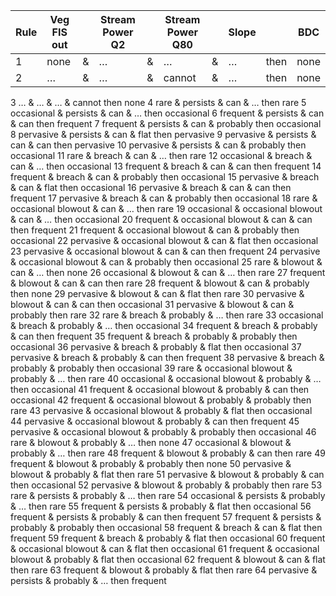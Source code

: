 | Rule |	Veg FIS out |     |	Stream Power Q2	|	    | Stream Power Q80 |     | Slope |     | BDC |
| ---- | ------------ | --- | --------------- | --- | ---------------- | --- | ----- | --- | --- |
| 1 |	none | & | …	| & |	…	| & |	…	| then | none |
| 2|	…|	&|	…|	&|	cannot|	&|	…|	then	|none|


3	…	&	…	&	…	&	cannot	then	none
4	rare	&	persists	&	can	&	…	then	rare
5	occasional	&	persists	&	can	&	…	then	occasional
6	frequent	&	persists	&	can	&	can	then	frequent
7	frequent	&	persists	&	can	&	probably	then	occasional
8	pervasive	&	persists	&	can	&	flat	then	pervasive
9	pervasive	&	persists	&	can	&	can	then	pervasive
10	pervasive	&	persists	&	can	&	probably	then	occasional
11	rare	&	breach	&	can	&	…	then	rare
12	occasional	&	breach	&	can	&	…	then	occasional
13	frequent	&	breach	&	can	&	can	then	frequent
14	frequent	&	breach	&	can	&	probably	then	occasional
15	pervasive	&	breach	&	can	&	flat	then	occasional
16	pervasive	&	breach	&	can	&	can	then	frequent
17	pervasive	&	breach	&	can	&	probably	then	occasional
18	rare	&	occasional blowout	&	can	&	…	then	rare
19	occasional	&	occasional blowout	&	can	&	…	then	occasional
20	frequent	&	occasional blowout	&	can	&	can	then	frequent
21	frequent	&	occasional blowout	&	can	&	probably	then	occasional
22	pervasive	&	occasional blowout	&	can	&	flat	then	occasional
23	pervasive	&	occasional blowout	&	can	&	can	then	frequent
24	pervasive	&	occasional blowout	&	can	&	probably	then	occasional
25	rare	&	blowout	&	can	&	…	then	none
26	occasional	&	blowout	&	can	&	…	then	rare
27	frequent	&	blowout	&	can	&	can	then	rare
28	frequent	&	blowout	&	can	&	probably	then	none
29	pervasive	&	blowout	&	can	&	flat	then	rare
30	pervasive	&	blowout	&	can	&	can	then	occasional
31	pervasive	&	blowout	&	can	&	probably	then	rare
32	rare	&	breach	&	probably	&	…	then	rare
33	occasional	&	breach	&	probably	&	…	then	occasional
34	frequent	&	breach	&	probably	&	can	then	frequent
35	frequent	&	breach	&	probably	&	probably	then	occasional
36	pervasive	&	breach	&	probably	&	flat	then	occasional
37	pervasive	&	breach	&	probably	&	can	then	frequent
38	pervasive	&	breach	&	probably	&	probably	then	occasional
39	rare	&	occasional blowout	&	probably	&	…	then	rare
40	occasional	&	occasional blowout	&	probably	&	…	then	occasional
41	frequent	&	occasional blowout	&	probably	&	can	then	occasional
42	frequent	&	occasional blowout	&	probably	&	probably	then	rare
43	pervasive	&	occasional blowout	&	probably	&	flat	then	occasional
44	pervasive	&	occasional blowout	&	probably	&	can	then	frequent
45	pervasive	&	occasional blowout	&	probably	&	probably	then	occasional
46	rare	&	blowout	&	probably	&	…	then	none
47	occasional	&	blowout	&	probably	&	…	then	rare
48	frequent	&	blowout	&	probably	&	can	then	rare
49	frequent	&	blowout	&	probably	&	probably	then	none
50	pervasive	&	blowout	&	probably	&	flat	then	rare
51	pervasive	&	blowout	&	probably	&	can	then	occasional
52	pervasive	&	blowout	&	probably	&	probably	then	rare
53	rare	&	persists	&	probably	&	…	then	rare
54	occasional	&	persists	&	probably	&	…	then	rare
55	frequent	&	persists	&	probably	&	flat	then	occasional
56	frequent	&	persists	&	probably	&	can	then	frequent
57	frequent	&	persists	&	probably	&	probably	then	occasional
58	frequent	&	breach	&	can	&	flat	then	frequent
59	frequent	&	breach	&	probably	&	flat	then	occasional
60	frequent	&	occasional blowout	&	can	&	flat	then	occasional
61	frequent	&	occasional blowout	&	probably	&	flat	then	occasional
62	frequent	&	blowout	&	can	&	flat	then	rare
63	frequent	&	blowout	&	probably	&	flat	then	rare
64	pervasive	&	persists	&	probably	&	…	then	frequent
